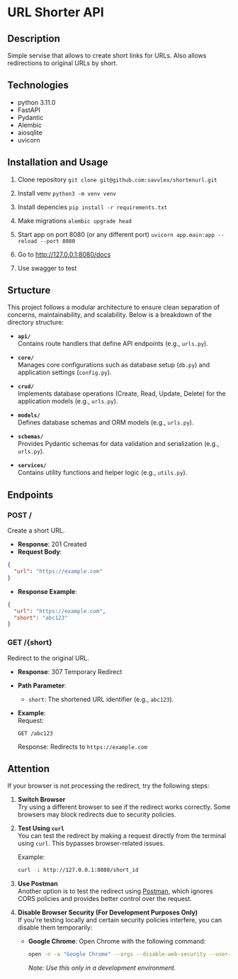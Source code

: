 # URL Shorter API


## Description
Simple servise that allows to create short links for URLs. Also allows redirections to original URLs by short.


## Technologies
- python 3.11.0
- FastAPI
- Pydantic
- Alembic
- aiosqlite
- uvicorn


## Installation and Usage
1. Clone repository
```git clone git@github.com:savvlex/shortenurl.git```

2. Install venv
```python3 -m venv venv```

3. Install depencies
```pip install -r requirements.txt```

4. Make migrations
```alembic upgrade head```

5. Start app on port 8080 (or any different port)
```uvicorn app.main:app --reload --port 8080```

6. Go to http://127.0.0.1:8080/docs

7. Use swagger to test


## Srtucture
This project follows a modular architecture to ensure clean separation of concerns, maintainability, and scalability. Below is a breakdown of the directory structure:

- **`api/`**  
  Contains route handlers that define API endpoints (e.g., `urls.py`).

- **`core/`**  
  Manages core configurations such as database setup (`db.py`) and application settings (`config.py`).

- **`crud/`**  
  Implements database operations (Create, Read, Update, Delete) for the application models (e.g., `urls.py`).

- **`models/`**  
  Defines database schemas and ORM models (e.g., `urls.py`).

- **`schemas/`**  
  Provides Pydantic schemas for data validation and serialization (e.g., `urls.py`).

- **`services/`**  
  Contains utility functions and helper logic (e.g., `utils.py`).


## Endpoints

### POST /
Create a short URL.

- **Response**: 201 Created  
- **Request Body**:
```json
{
  "url": "https://example.com"
}
```
- **Response Example**:
```json
{
  "url": "https://example.com",
  "short": "abc123"
}
```

### GET /{short}
Redirect to the original URL.

- **Response**: 307 Temporary Redirect  
- **Path Parameter**:
  - `short`: The shortened URL identifier (e.g., `abc123`).

- **Example**:  
  Request:
  ```
  GET /abc123
  ```

  Response: Redirects to `https://example.com`



## Attention

If your browser is not processing the redirect, try the following steps:

1. **Switch Browser**  
   Try using a different browser to see if the redirect works correctly. Some browsers may block redirects due to security policies.

2. **Test Using `curl`**  
   You can test the redirect by making a request directly from the terminal using `curl`. This bypasses browser-related issues.

   Example:
   ```bash
   curl -i http://127.0.0.1:8080/short_id
   ```

3. **Use Postman**  
   Another option is to test the redirect using [Postman](https://www.postman.com/), which ignores CORS policies and provides better control over the request.

4. **Disable Browser Security (For Development Purposes Only)**  
   If you're testing locally and certain security policies interfere, you can disable them temporarily:

   - **Google Chrome**: Open Chrome with the following command:
     ```bash
     open -n -a "Google Chrome" --args --disable-web-security --user-data-dir=/tmp/chrome_dev
     ```
     *Note: Use this only in a development environment.*